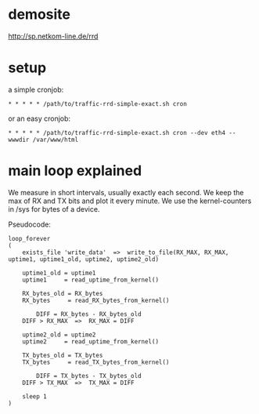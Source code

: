 demosite
========

http://sp.netkom-line.de/rrd

setup
=====

a simple cronjob:

    * * * * * /path/to/traffic-rrd-simple-exact.sh cron

or an easy cronjob:

    * * * * * /path/to/traffic-rrd-simple-exact.sh cron --dev eth4 --wwwdir /var/www/html


main loop explained
===================

We measure in short intervals, usually exactly each second.
We keep the max of RX and TX bits and plot it every minute.
We use the kernel-counters in /sys for bytes of a device.

Pseudocode:
```
loop_forever
(
	exists_file 'write_data'  =>  write_to_file(RX_MAX, RX_MAX, uptime1, uptime1_old, uptime2, uptime2_old)

	uptime1_old = uptime1
	uptime1     = read_uptime_from_kernel()

	RX_bytes_old = RX_bytes
	RX_bytes     = read_RX_bytes_from_kernel()

        DIFF = RX_bytes - RX_bytes_old
	DIFF > RX_MAX  =>  RX_MAX = DIFF

	uptime2_old = uptime2
	uptime2     = read_uptime_from_kernel()

	TX_bytes_old = TX_bytes
	TX_bytes     = read_TX_bytes_from_kernel()

        DIFF = TX_bytes - TX_bytes_old
	DIFF > TX_MAX  =>  TX_MAX = DIFF

	sleep 1
)
```
